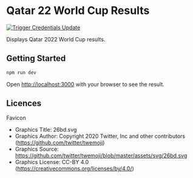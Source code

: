 # Qatar 22 World Cup Results

[![Trigger Credentials Update](https://github.com/pgiu/qatar22/actions/workflows/test.yaml/badge.svg)](https://github.com/pgiu/qatar22/actions/workflows/test.yaml)


Displays Qatar 2022 World Cup results.

## Getting Started

```bash
npm run dev
```

Open [http://localhost:3000](http://localhost:3000) with your browser to see the result.


## Licences

Favicon

- Graphics Title: 26bd.svg
- Graphics Author: Copyright 2020 Twitter, Inc and other contributors (https://github.com/twitter/twemoji)
- Graphics Source: https://github.com/twitter/twemoji/blob/master/assets/svg/26bd.svg
- Graphics License: CC-BY 4.0 (https://creativecommons.org/licenses/by/4.0/)
